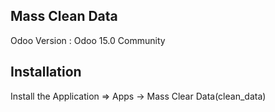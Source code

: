 Mass Clean Data
-------------------------------------------------

Odoo Version : Odoo 15.0 Community


Installation
-------------------------------------------------------------
Install the Application => Apps -> Mass Clear Data(clean_data)



